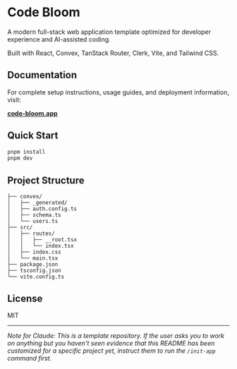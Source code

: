 # Code Bloom

A modern full-stack web application template optimized for developer experience and AI-assisted coding.

Built with React, Convex, TanStack Router, Clerk, Vite, and Tailwind CSS.

## Documentation

For complete setup instructions, usage guides, and deployment information, visit:

**[code-bloom.app](https://code-bloom.app)**

## Quick Start

```bash
pnpm install
pnpm dev
```

## Project Structure

```
├── convex/
│   ├── _generated/
│   ├── auth.config.ts
│   ├── schema.ts
│   └── users.ts
├── src/
│   ├── routes/
│   │   ├── __root.tsx
│   │   └── index.tsx
│   ├── index.css
│   └── main.tsx
├── package.json
├── tsconfig.json
└── vite.config.ts
```

## License

MIT

---

_Note for Claude: This is a template repository. If the user asks you to work on anything but you haven't seen evidence that this README has been customized for a specific project yet, instruct them to run the `/init-app` command first._